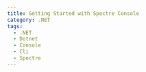 ```yaml
---
title: Getting Started with Spectre Console
category: .NET
tags:
  - .NET
  - Dotnet
  - Console
  - Cli
  - Spectre
---
```


